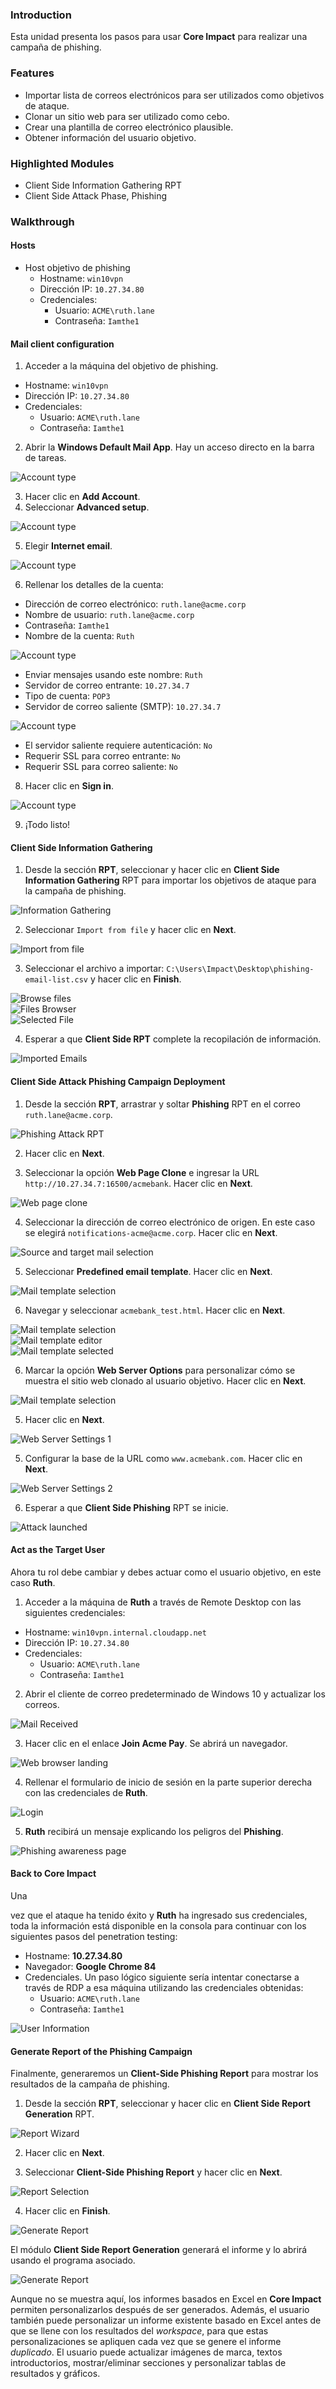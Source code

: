 ### Introduction

Esta unidad presenta los pasos para usar **Core Impact** para realizar una campaña de phishing.

### Features

- Importar lista de correos electrónicos para ser utilizados como objetivos de ataque.
- Clonar un sitio web para ser utilizado como cebo.
- Crear una plantilla de correo electrónico plausible.
- Obtener información del usuario objetivo.

### Highlighted Modules

- Client Side Information Gathering RPT
- Client Side Attack Phase, Phishing

### Walkthrough

#### Hosts

- Host objetivo de phishing
    - Hostname: `win10vpn`
    - Dirección IP: `10.27.34.80`
    - Credenciales:
        - Usuario: `ACME\ruth.lane`
        - Contraseña: `Iamthe1`

#### Mail client configuration

1. Acceder a la máquina del objetivo de phishing.

- Hostname: `win10vpn`
- Dirección IP: `10.27.34.80`
- Credenciales:
    - Usuario: `ACME\ruth.lane`
    - Contraseña: `Iamthe1`

2. Abrir la **Windows Default Mail App**. Hay un acceso directo en la barra de tareas.

![Account type](https://impacttrial.coresecurity.com/assets/images/SetMail1-beba861f392be47d9390465f5207ed1e.png)

3. Hacer clic en **Add Account**.
4. Seleccionar **Advanced setup**.

![Account type](https://impacttrial.coresecurity.com/assets/images/SetMail2-3a90678b4590e1ca128170213baf993a.png)

5. Elegir **Internet email**.

![Account type](https://impacttrial.coresecurity.com/assets/images/SetMail3-972392201b1f725c4118d2478b9006b4.png)

6. Rellenar los detalles de la cuenta:

- Dirección de correo electrónico: `ruth.lane@acme.corp`
- Nombre de usuario: `ruth.lane@acme.corp`
- Contraseña: `Iamthe1`
- Nombre de la cuenta: `Ruth`

![Account type](https://impacttrial.coresecurity.com/assets/images/SetMail4-0ffea72aa27ebed3517cb4e275ef888b.png)

- Enviar mensajes usando este nombre: `Ruth`
- Servidor de correo entrante: `10.27.34.7`
- Tipo de cuenta: `POP3`
- Servidor de correo saliente (SMTP): `10.27.34.7`

![Account type](https://impacttrial.coresecurity.com/assets/images/SetMail5-f85e98b949125265e94fcf882def666d.png)

- El servidor saliente requiere autenticación: `No`
- Requerir SSL para correo entrante: `No`
- Requerir SSL para correo saliente: `No`

8. Hacer clic en **Sign in**.

![Account type](https://impacttrial.coresecurity.com/assets/images/SetMail6-dbebe7833f7a6e119ca5f6dff74a2ca5.png)

9. ¡Todo listo!

#### Client Side Information Gathering

1. Desde la sección **RPT**, seleccionar y hacer clic en **Client Side Information Gathering** RPT para importar los objetivos de ataque para la campaña de phishing.

![Information Gathering](https://impacttrial.coresecurity.com/assets/images/phishing1-007f59120a17415f1dc6dd3448de8728.png)

2. Seleccionar `Import from file` y hacer clic en **Next**.

![Import from file](https://impacttrial.coresecurity.com/assets/images/phishing2-263e98030fa0d9a242dc5aa39a4e37e2.png)

3. Seleccionar el archivo a importar: `C:\Users\Impact\Desktop\phishing-email-list.csv` y hacer clic en **Finish**.

![Browse files](https://impacttrial.coresecurity.com/assets/images/phishing3-20aa8a56de61771b2a8618d2b9826bd4.png)  
![Files Browser](https://impacttrial.coresecurity.com/assets/images/phishing4-c306b40179eaf2ee438c28542548cae9.png)  
![Selected File](https://impacttrial.coresecurity.com/assets/images/phishing5-55a6189e3dbaf98438b338510710df95.png)

4. Esperar a que **Client Side RPT** complete la recopilación de información.

![Imported Emails](https://impacttrial.coresecurity.com/assets/images/phishing6-dc61a4f248c1b7fa91be2e31ef4f060a.png)

#### Client Side Attack Phishing Campaign Deployment

1. Desde la sección **RPT**, arrastrar y soltar **Phishing** RPT en el correo `ruth.lane@acme.corp`.

![Phishing Attack RPT](https://impacttrial.coresecurity.com/assets/images/phishing7-24ed0b1ddf0465d720250ab9e13e3b02.png)

2. Hacer clic en **Next**.

3. Seleccionar la opción **Web Page Clone** e ingresar la URL `http://10.27.34.7:16500/acmebank`. Hacer clic en **Next**.

![Web page clone](https://impacttrial.coresecurity.com/assets/images/phishing8-b2900d1da7e49d86da2c4cbf3ce611eb.png)

4. Seleccionar la dirección de correo electrónico de origen. En este caso se elegirá `notifications-acme@acme.corp`. Hacer clic en **Next**.

![Source and target mail selection](https://impacttrial.coresecurity.com/assets/images/phishing9-520762b934367c71084b35897e1725d6.png)

5. Seleccionar **Predefined email template**. Hacer clic en **Next**.

![Mail template selection](https://impacttrial.coresecurity.com/assets/images/phishing10-3538f75a5d6eadc5670131cf2cd29c32.png)

6. Navegar y seleccionar `acmebank_test.html`. Hacer clic en **Next**.

![Mail template selection](https://impacttrial.coresecurity.com/assets/images/phishing11-5119fd9fd1a1f7624a9cc65b8f26d482.png)  
![Mail template editor](https://impacttrial.coresecurity.com/assets/images/phishing12-4e6ad79c0d3673331422c23a387cbd50.png)  
![Mail template selected](https://impacttrial.coresecurity.com/assets/images/phishing13-6c6d5a5b8add58b951bad245a44c3a4e.png)

6. Marcar la opción **Web Server Options** para personalizar cómo se muestra el sitio web clonado al usuario objetivo. Hacer clic en **Next**.

![Mail template selection](https://impacttrial.coresecurity.com/assets/images/phishing14-d1f6e48087ba37a8326e399697131ca3.png)

5. Hacer clic en **Next**.

![Web Server Settings 1](https://impacttrial.coresecurity.com/assets/images/phishing15-805aa95b90f19cf6e6770000baa3dc1d.png)

5. Configurar la base de la URL como `www.acmebank.com`. Hacer clic en **Next**.

![Web Server Settings 2](https://impacttrial.coresecurity.com/assets/images/phishing16-2366fe1ecefcfc29847aeb61ab108d31.png)

6. Esperar a que **Client Side Phishing** RPT se inicie.

![Attack launched](https://impacttrial.coresecurity.com/assets/images/phishing17-6c0c2a0bcc4289c32bff7a0ca43b8400.png)

#### Act as the Target User

Ahora tu rol debe cambiar y debes actuar como el usuario objetivo, en este caso **Ruth**.

1. Acceder a la máquina de **Ruth** a través de Remote Desktop con las siguientes credenciales:

- Hostname: `win10vpn.internal.cloudapp.net`
- Dirección IP: `10.27.34.80`
- Credenciales:
    - Usuario: `ACME\ruth.lane`
    - Contraseña: `Iamthe1`

2. Abrir el cliente de correo predeterminado de Windows 10 y actualizar los correos.

![Mail Received](https://impacttrial.coresecurity.com/assets/images/phishing18-a2277a92f8ba43e6c89fe9bf4a684617.png)

3. Hacer clic en el enlace **Join Acme Pay**. Se abrirá un navegador.

![Web browser landing](https://impacttrial.coresecurity.com/assets/images/phishing19-aa63069502d167228f21fdc276b65e1a.png)

4. Rellenar el formulario de inicio de sesión en la parte superior derecha con las credenciales de **Ruth**.

![Login](https://impacttrial.coresecurity.com/assets/images/phishing20-a1b81d6f7f59feabd32632a225d9849d.png)

5. **Ruth** recibirá un mensaje explicando los peligros del **Phishing**.

![Phishing awareness page](https://impacttrial.coresecurity.com/assets/images/phishing21-3676860310f1ad58867b67b5cc99857b.png)

#### Back to Core Impact

Una

 vez que el ataque ha tenido éxito y **Ruth** ha ingresado sus credenciales, toda la información está disponible en la consola para continuar con los siguientes pasos del penetration testing:

- Hostname: **10.27.34.80**
- Navegador: **Google Chrome 84**
- Credenciales. Un paso lógico siguiente sería intentar conectarse a través de RDP a esa máquina utilizando las credenciales obtenidas:
    - Usuario: `ACME\ruth.lane`
    - Contraseña: `Iamthe1`

![User Information](https://impacttrial.coresecurity.com/assets/images/phishing22-a4bd2b5644fe448e585ccb639126044f.png)

#### Generate Report of the Phishing Campaign

Finalmente, generaremos un **Client-Side Phishing Report** para mostrar los resultados de la campaña de phishing.

1. Desde la sección **RPT**, seleccionar y hacer clic en **Client Side Report Generation** RPT.

![Report Wizard](https://impacttrial.coresecurity.com/assets/images/phishing23-dede5403f7cf23dd97b49c1942bf39fb.png)

2. Hacer clic en **Next**.

3. Seleccionar **Client-Side Phishing Report** y hacer clic en **Next**.

![Report Selection](https://impacttrial.coresecurity.com/assets/images/phishing24-5c623e352eb68d4e5fd02be6a4d2ab29.png)

4. Hacer clic en **Finish**.

![Generate Report](https://impacttrial.coresecurity.com/assets/images/phishing25-b2ba168258aaa6399776fc2557817434.png)

El módulo **Client Side Report Generation** generará el informe y lo abrirá usando el programa asociado.

![Generate Report](https://impacttrial.coresecurity.com/assets/images/phishing26-0c507238e063270e7efde42b7875b6a9.png)

Aunque no se muestra aquí, los informes basados en Excel en **Core Impact** permiten personalizarlos después de ser generados. Además, el usuario también puede personalizar un informe existente basado en Excel antes de que se llene con los resultados del _workspace_, para que estas personalizaciones se apliquen cada vez que se genere el informe _duplicado_. El usuario puede actualizar imágenes de marca, textos introductorios, mostrar/eliminar secciones y personalizar tablas de resultados y gráficos.